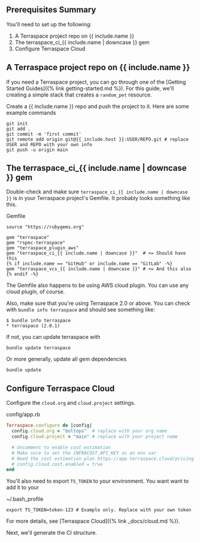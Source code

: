 ## Prerequisites Summary

You'll need to set up the following:

1. A Terraspace project repo on {{ include.name }}
2. The terraspace_ci_{{ include.name | downcase }} gem
3. Configure Terraspace Cloud

## A Terraspace project repo on {{ include.name }}

If you need a Terraspace project, you can go through one of the [Getting Started Guides]({% link getting-started.md %}).  For this guide, we'll creating a simple stack that creates a `random_pet` resource.

Create a {{ include.name }} repo and push the project to it. Here are some example commands

    git init
    git add .
    git commit -m 'first commit'
    git remote add origin git@{{ include.host }}:USER/REPO.git # replace USER and REPO with your own info
    git push -u origin main

## The terraspace_ci_{{ include.name | downcase }} gem

Double-check and make sure `terraspace_ci_{{ include.name | downcase }}` is in your Terraspace project's Gemfile. It probably looks something like this.

Gemfile

```
source "https://rubygems.org"

gem "terraspace"
gem "rspec-terraspace"
gem "terraspace_plugin_aws"
gem "terraspace_ci_{{ include.name | downcase }}"  # <= Should have this
{% if include.name == "GitHub" or include.name == "GitLab" -%}
gem "terraspace_vcs_{{ include.name | downcase }}" # <= And this also
{% endif -%}
```

The Gemfile also happens to be using AWS cloud plugin. You can use any cloud plugin, of course.

Also, make sure that you're using Terraspace 2.0 or above. You can check with `bundle info terraspace` and should see something like:

    $ bundle info terraspace
    * terraspace (2.0.1)

If not, you can update terraspace with

    bundle update terraspace

Or more generally, update all gem dependencies

    bundle update

## Configure Terraspace Cloud

Configure the `cloud.org` and `cloud.project` settings.

config/app.rb

```ruby
Terraspace.configure do |config|
  config.cloud.org = "boltops"  # replace with your org name
  config.cloud.project = "main" # replace with your project name

  # Uncomment to enable cost estimation
  # Make sure to set the INFRACOST_API_KEY as an env var
  # Need the cost estimation plan https://app.terraspace.cloud/pricing
  # config.cloud.cost.enabled = true
end
```

You'll also need to export `TS_TOKEN` to your environment. You want want to add it to your

~/.bash_profile

    export TS_TOKEN=token-123 # Example only. Replace with your own token

For more details, see [Terraspace Cloud]({% link _docs/cloud.md %}).

Next, we'll generate the CI structure.
